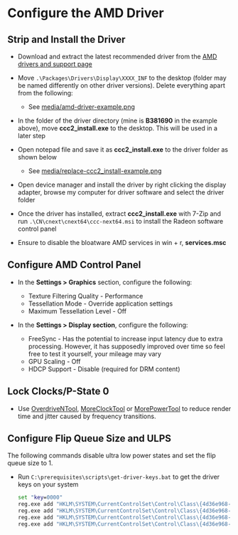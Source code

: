 # Configure the AMD Driver

## Strip and Install the Driver

- Download and extract the latest recommended driver from the [AMD drivers and support page](https://www.amd.com/en/support)

- Move ``.\Packages\Drivers\Display\XXXX_INF`` to the desktop (folder may be named differently on other driver versions). Delete everything apart from the following:

    - See [media/amd-driver-example.png](../media/amd-driver-example.png)

- In the folder of the driver directory (mine is **B381690** in the example above), move **ccc2_install.exe** to the desktop. This will be used in a later step

- Open notepad file and save it as **ccc2_install.exe** to the driver folder as shown below

    - See [media/replace-ccc2_install-example.png](../media/replace-ccc2_install-example.png)

- Open device manager and install the driver by right clicking the display adapter, browse my computer for driver software and select the driver folder

- Once the driver has installed, extract **ccc2_install.exe** with 7-Zip and run ``.\CN\cnext\cnext64\ccc-next64.msi`` to install the Radeon software control panel

- Ensure to disable the bloatware AMD services in win + r, **services.msc**

## Configure AMD Control Panel

- In the **Settings > Graphics** section, configure the following:

    - Texture Filtering Quality - Performance
    - Tessellation Mode - Override application settings
    - Maximum Tessellation Level - Off

- In the **Settings > Display section**, configure the following:

    - FreeSync - Has the potential to increase input latency due to extra processing. However, it has supposedly improved over time so feel free to test it yourself, your mileage may vary
    - GPU Scaling - Off
    - HDCP Support - Disable (required for DRM content)

## Lock Clocks/P-State 0

- Use [OverdriveNTool](https://forums.guru3d.com/threads/overdriventool-tool-for-amd-gpus.416116), [MoreClockTool](https://www.igorslab.de/en/the-moreclocktool-mct-for-free-download-the-practical-oc-attachment-to-the-morepowertool-replaces-the-wattman/) or [MorePowerTool](https://www.igorslab.de/en/red-bios-editor-and-morepowertool-adjust-and-optimize-your-vbios-and-even-more-stable-overclocking-navi-unlimited) to reduce render time and jitter caused by frequency transitions.

## Configure Flip Queue Size and ULPS

The following commands disable ultra low power states and set the flip queue size to 1.

- Run ``C:\prerequisites\scripts\get-driver-keys.bat`` to get the driver keys on your system

    ```bat
    set "key=0000"
    reg.exe add "HKLM\SYSTEM\CurrentControlSet\Control\Class\{4d36e968-e325-11ce-bfc1-08002be10318}\%key%" /v "EnableUlps" /t REG_DWORD /d "0" /f
    reg.exe add "HKLM\SYSTEM\CurrentControlSet\Control\Class\{4d36e968-e325-11ce-bfc1-08002be10318}\%key%\UMD" /v "Main3D_DEF" /t REG_SZ /d "1" /f
    reg.exe add "HKLM\SYSTEM\CurrentControlSet\Control\Class\{4d36e968-e325-11ce-bfc1-08002be10318}\%key%\UMD" /v "Main3D" /t REG_BINARY /d "3100" /f
    reg.exe add "HKLM\SYSTEM\CurrentControlSet\Control\Class\{4d36e968-e325-11ce-bfc1-08002be10318}\%key%\UMD" /v "FlipQueueSize" /t REG_BINARY /d "3100" /f
    ```